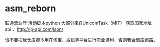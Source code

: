 # asm_reborn
联通营业厅 活动脚本python
大部分来自UnicomTask（MIT）
获取国家地址api：
http://ip-api.com/json/

请不要把我仓库脚本用在淘宝、咸鱼等平台进行商业谋利，否则我会删库跑路。